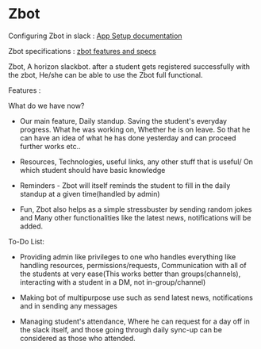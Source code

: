 # Zbot

Configuring Zbot in slack : [App Setup documentation](https://github.com/HorizonTechnologies/Zbot/blob/master/Setup/Setup.md)

Zbot specifications : [zbot features and specs](https://github.com/HorizonTechnologies/spec/blob/master/Zbot.md)

Zbot, A horizon slackbot. after a student gets registered successfully with the zbot, He/she can be able to use the Zbot full functional.

Features :

What do we have now?

-   Our main feature, Daily standup. Saving the student's everyday progress. What he was working on, Whether he is on leave. So that he can have an idea of what he has done yesterday and can proceed further works etc..
    
-   Resources, Technologies, useful links, any other stuff that is useful/ On which student should have basic knowledge
    
-   Reminders - Zbot will itself reminds the student to fill in the daily standup at a given time(handled by admin)

    
-  Fun, Zbot also helps as a simple stressbuster by sending random jokes and Many other functionalities like the latest news, notifications will be added.
    

To-Do List:

-   Providing admin like privileges to one who handles everything like handling resources, permissions/requests, Communication with all of the students at very ease(This works better than groups(channels), interacting with a student in a DM, not in-group/channel)
    
-   Making bot of multipurpose use such as send latest news, notifications and in sending any messages
    
-   Managing student's attendance, Where he can request for a day off in the slack itself, and those going through daily sync-up can be considered as those who attended.
